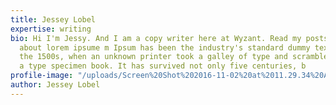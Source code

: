 ```yaml
---
title: Jessey Lobel
expertise: writing
bio: Hi I'm Jessy. And I am a copy writer here at Wyzant. Read my posts to learn more
  about lorem ipsume m Ipsum has been the industry's standard dummy text ever since
  the 1500s, when an unknown printer took a galley of type and scrambled it to make
  a type specimen book. It has survived not only five centuries, b
profile-image: "/uploads/Screen%20Shot%202016-11-02%20at%2011.29.34%20AM.png"
author: Jessey Lobel
---
```


